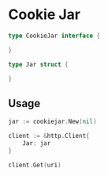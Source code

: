 # Cookie Jar

```go
type CookieJar interface {

}
```

```go
type Jar struct {

}
```

## Usage

```go
jar := cookiejar.New(nil)

client := &http.Client{
    Jar: jar
}

client.Get(uri)
```